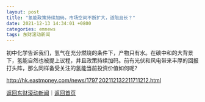 ```yaml
---
layout: post
title: "氢能政策持续加码，市场空间不断扩大，道阻且长？"
date: 2021-12-13 14:34:01 +0800
categories: emnews
tags: 东财滚动新闻
---
```


初中化学告诉我们，氢气在充分燃烧的条件下，产物只有水。在碳中和的大背景下，氢能自然也被提上议程，并且政策持续加码。前有光伏和风电带来丰厚的回报打头阵，那么同样备受关注的氢能当前投资价值如何呢?

<http://hk.eastmoney.com/news/1797,202112132211711212.html>

[返回东财滚动新闻](//finews.withounder.com/emnews/)｜[返回首页](//finews.withounder.com/)
